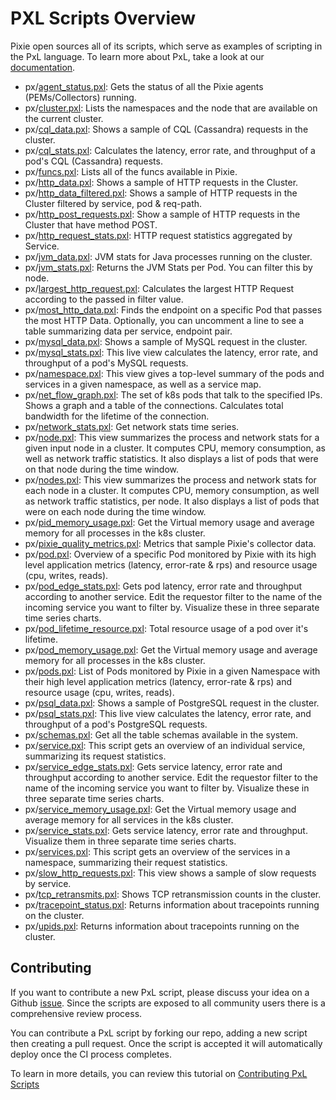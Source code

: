 # PXL Scripts Overview

Pixie open sources all of its scripts, which serve as examples of scripting in the PxL language. To learn more about PxL, take a look at our [documentation](https://docs.pixielabs.ai/pxl).

- px/[agent_status.pxl](https://github.com/pixie-labs/pixie/tree/main/pxl_scripts/px/agent_status/agent_status.pxl): Gets the status of all the Pixie agents (PEMs/Collectors) running.
- px/[cluster.pxl](https://github.com/pixie-labs/pixie/tree/main/pxl_scripts/px/agent_status/cluster.pxl): Lists the namespaces and the node that are available on the current cluster.
- px/[cql_data.pxl](https://github.com/pixie-labs/pixie/tree/main/pxl_scripts/px/agent_status/cql_data.pxl): Shows a sample of CQL (Cassandra) requests in the cluster.
- px/[cql_stats.pxl](https://github.com/pixie-labs/pixie/tree/main/pxl_scripts/px/agent_status/cql_stats.pxl): Calculates the latency, error rate, and throughput of a pod's CQL (Cassandra) requests.
- px/[funcs.pxl](https://github.com/pixie-labs/pixie/tree/main/pxl_scripts/px/agent_status/funcs.pxl): Lists all of the funcs available in Pixie.
- px/[http_data.pxl](https://github.com/pixie-labs/pixie/tree/main/pxl_scripts/px/agent_status/http_data.pxl): Shows a sample of HTTP requests in the Cluster.
- px/[http_data_filtered.pxl](https://github.com/pixie-labs/pixie/tree/main/pxl_scripts/px/agent_status/http_data_filtered.pxl): Shows a sample of HTTP requests in the Cluster filtered by service, pod & req-path.
- px/[http_post_requests.pxl](https://github.com/pixie-labs/pixie/tree/main/pxl_scripts/px/agent_status/http_post_requests.pxl): Show a sample of HTTP requests in the Cluster that have method POST.
- px/[http_request_stats.pxl](https://github.com/pixie-labs/pixie/tree/main/pxl_scripts/px/agent_status/http_request_stats.pxl): HTTP request statistics aggregated by Service.
- px/[jvm_data.pxl](https://github.com/pixie-labs/pixie/tree/main/pxl_scripts/px/agent_status/jvm_data.pxl): JVM stats for Java processes running on the cluster.
- px/[jvm_stats.pxl](https://github.com/pixie-labs/pixie/tree/main/pxl_scripts/px/agent_status/jvm_stats.pxl): Returns the JVM Stats per Pod. You can filter this by node.
- px/[largest_http_request.pxl](https://github.com/pixie-labs/pixie/tree/main/pxl_scripts/px/agent_status/largest_http_request.pxl): Calculates the largest HTTP Request according to the passed in filter value.
- px/[most_http_data.pxl](https://github.com/pixie-labs/pixie/tree/main/pxl_scripts/px/agent_status/most_http_data.pxl): Finds the endpoint on a specific Pod that passes the most HTTP Data. Optionally, you can uncomment a line to see a table summarizing data per service, endpoint pair.
- px/[mysql_data.pxl](https://github.com/pixie-labs/pixie/tree/main/pxl_scripts/px/agent_status/mysql_data.pxl): Shows a sample of MySQL request in the cluster.
- px/[mysql_stats.pxl](https://github.com/pixie-labs/pixie/tree/main/pxl_scripts/px/agent_status/mysql_stats.pxl): This live view calculates the latency, error rate, and throughput of a pod's MySQL requests.
- px/[namespace.pxl](https://github.com/pixie-labs/pixie/tree/main/pxl_scripts/px/agent_status/namespace.pxl): This view gives a top-level summary of the pods and services in a given namespace, as well as a service map.
- px/[net_flow_graph.pxl](https://github.com/pixie-labs/pixie/tree/main/pxl_scripts/px/agent_status/net_flow_graph.pxl): The set of k8s pods that talk to the specified IPs. Shows a graph and a table of the connections. Calculates total bandwidth for the lifetime of the connection.
- px/[network_stats.pxl](https://github.com/pixie-labs/pixie/tree/main/pxl_scripts/px/agent_status/network_stats.pxl): Get network stats time series.
- px/[node.pxl](https://github.com/pixie-labs/pixie/tree/main/pxl_scripts/px/agent_status/node.pxl): This view summarizes the process and network stats for a given input node in a cluster. It computes CPU, memory consumption, as well as network traffic statistics. It also displays a list of pods that were on that node during the time window.
- px/[nodes.pxl](https://github.com/pixie-labs/pixie/tree/main/pxl_scripts/px/agent_status/nodes.pxl): This view summarizes the process and network stats for each node in a cluster. It computes CPU, memory consumption, as well as network traffic statistics, per node. It also displays a list of pods that were on each node during the time window.
- px/[pid_memory_usage.pxl](https://github.com/pixie-labs/pixie/tree/main/pxl_scripts/px/agent_status/pid_memory_usage.pxl): Get the Virtual memory usage and average memory for all processes in the k8s cluster.
- px/[pixie_quality_metrics.pxl](https://github.com/pixie-labs/pixie/tree/main/pxl_scripts/px/agent_status/pixie_quality_metrics.pxl): Metrics that sample Pixie's collector data.
- px/[pod.pxl](https://github.com/pixie-labs/pixie/tree/main/pxl_scripts/px/agent_status/pod.pxl): Overview of a specific Pod monitored by Pixie with its high level application metrics (latency, error-rate & rps) and resource usage (cpu, writes, reads).
- px/[pod_edge_stats.pxl](https://github.com/pixie-labs/pixie/tree/main/pxl_scripts/px/agent_status/pod_edge_stats.pxl): Gets pod latency, error rate and throughput according to another service. Edit the requestor filter to the name of the incoming service you want to filter by. Visualize these in three separate time series charts.
- px/[pod_lifetime_resource.pxl](https://github.com/pixie-labs/pixie/tree/main/pxl_scripts/px/agent_status/pod_lifetime_resource.pxl): Total resource usage of a pod over it's lifetime.
- px/[pod_memory_usage.pxl](https://github.com/pixie-labs/pixie/tree/main/pxl_scripts/px/agent_status/pod_memory_usage.pxl): Get the Virtual memory usage and average memory for all processes in the k8s cluster.
- px/[pods.pxl](https://github.com/pixie-labs/pixie/tree/main/pxl_scripts/px/agent_status/pods.pxl): List of Pods monitored by Pixie in a given Namespace with their high level application metrics (latency, error-rate & rps) and resource usage (cpu, writes, reads).
- px/[psql_data.pxl](https://github.com/pixie-labs/pixie/tree/main/pxl_scripts/px/agent_status/psql_data.pxl): Shows a sample of PostgreSQL request in the cluster.
- px/[psql_stats.pxl](https://github.com/pixie-labs/pixie/tree/main/pxl_scripts/px/agent_status/psql_stats.pxl): This live view calculates the latency, error rate, and throughput of a pod's PostgreSQL requests.
- px/[schemas.pxl](https://github.com/pixie-labs/pixie/tree/main/pxl_scripts/px/agent_status/schemas.pxl): Get all the table schemas available in the system.
- px/[service.pxl](https://github.com/pixie-labs/pixie/tree/main/pxl_scripts/px/agent_status/service.pxl): This script gets an overview of an individual service, summarizing its request statistics.
- px/[service_edge_stats.pxl](https://github.com/pixie-labs/pixie/tree/main/pxl_scripts/px/agent_status/service_edge_stats.pxl): Gets service latency, error rate and throughput according to another service. Edit the requestor filter to the name of the incoming service you want to filter by. Visualize these in three separate time series charts.
- px/[service_memory_usage.pxl](https://github.com/pixie-labs/pixie/tree/main/pxl_scripts/px/agent_status/service_memory_usage.pxl): Get the Virtual memory usage and average memory for all services in the k8s cluster.
- px/[service_stats.pxl](https://github.com/pixie-labs/pixie/tree/main/pxl_scripts/px/agent_status/service_stats.pxl): Gets service latency, error rate and throughput. Visualize them in three separate time series charts.
- px/[services.pxl](https://github.com/pixie-labs/pixie/tree/main/pxl_scripts/px/agent_status/services.pxl): This script gets an overview of the services in a namespace, summarizing their request statistics.
- px/[slow_http_requests.pxl](https://github.com/pixie-labs/pixie/tree/main/pxl_scripts/px/agent_status/slow_http_requests.pxl): This view shows a sample of slow requests by service.
- px/[tcp_retransmits.pxl](https://github.com/pixie-labs/pixie/tree/main/pxl_scripts/px/agent_status/tcp_retransmits.pxl): Shows TCP retransmission counts in the cluster.
- px/[tracepoint_status.pxl](https://github.com/pixie-labs/pixie/tree/main/pxl_scripts/px/agent_status/tracepoint_status.pxl): Returns information about tracepoints running on the cluster.
- px/[upids.pxl](https://github.com/pixie-labs/pixie/tree/main/pxl_scripts/px/agent_status/upids.pxl): Returns information about tracepoints running on the cluster.


## Contributing

If you want to contribute a new PxL script, please discuss your idea on a Github [issue](https://github.com/pixie-labs/pixie/issues). Since the scripts are exposed to all community users there is a comprehensive review process.

You can contribute a PxL script by forking our repo, adding a new script then creating a pull request. Once the script is accepted it will automatically deploy once the CI process completes.

To learn in more details, you can review this tutorial on [Contributing PxL Scripts](https://docs.pixielabs.ai/tutorials/contributing-pxl-scripts)
